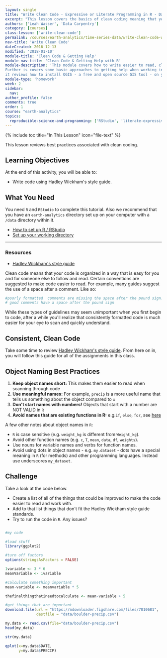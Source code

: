 ```yaml
---
layout: single
title: "Write Clean Code - Expressive or Literate Programming in R - Data Science for Scientists 101"
excerpt: "This lesson covers the basics of clean coding meaning that you ensure that the code that you write is easy for someone else to understand. The lesson will briefly cover style guides, consistent spacing, literate object naming best practices. "
authors: ['Leah Wasser', 'Data Carpentry']
category: [courses]
class-lesson: ['write-clean-code']
permalink: /courses/earth-analytics/time-series-data/write-clean-code-with-r/
nav-title: 'Write Clean Code'
dateCreated: 2016-12-13
modified: '2018-01-10'
module-title: 'Clean Code & Getting Help'
module-nav-title: 'Clean Code & Getting Help with R'
module-description: 'This module covers how to write easier to read, clean code.
Further is covers some basic approaches to getting help when working in R. Finally
it reviews how to install QGIS - a free and open source GIS tool - on your computer.'
module-type: 'homework'
week: 2
sidebar:
  nav:
author_profile: false
comments: true
order: 1
course: "earth-analytics"
topics:
  reproducible-science-and-programming: ['RStudio', 'literate-expressive-programming']
---
```



{% include toc title="In This Lesson" icon="file-text" %}

This lesson reviews best practices associated with clean coding.

<div class='notice--success' markdown="1">

## <i class="fa fa-graduation-cap" aria-hidden="true"></i> Learning Objectives
At the end of this activity, you will be able to:

* Write code using Hadley Wickham's style guide.

## <i class="fa fa-check-square-o fa-2" aria-hidden="true"></i> What You Need

You need `R` and `RStudio` to complete this tutorial. Also we recommend that you
have an `earth-analytics` directory set up on your computer with a `/data`
directory within it.

* [How to set up R / RStudio](/courses/earth-analytics/document-your-science/setup-r-rstudio/)
* [Set up your working directory](/courses/earth-analytics/document-your-science/setup-working-directory/)

***

### Resources
* <a href="http://adv-r.had.co.nz/Style.html" target="_blank" data-proofer-ignore=''>Hadley Wickham's style guide</a>

</div>


Clean code means that your code is organized in a way that is easy for you and
for someone else to follow and read. Certain conventions are suggested to make code
easier to read. For example, many guides suggest the use of a space after a comment.
Like so:

```r
#poorly formatted  comments are missing the space after the pound sign.
# good comments have a space after the pound sign
```

While these types of guidelines may seem unimportant when you first begin to code,
after a while you'll realize that consistently formatted code is much easier
for your eye to scan and quickly understand.

## Consistent, Clean Code

Take some time to review <a href="http://adv-r.had.co.nz/Style.html" target="_blank">Hadley Wickham's style guide</a>.
From here on in, you will follow this guide for all of the assignments in this class.

## Object Naming Best Practices

1. **Keep object names short:** This makes them easier to read when scanning through code
2. **Use meaningful names:** For example, `precip` is a more useful name that tells us something about the object compared to `x`
3. **Don't start names with numbers!** Objects that start with a number are NOT VALID in `R`
4. **Avoid names that are existing functions in R:** e.g.`if`, `else`, `for`, see
[here](https://stat.ethz.ch/R-manual/R-devel/library/base/html/Reserved.html)

A few other notes about object names in `R`:

* `R` is case sensitive (e.g. `weight_kg` is different from `Weight_kg`).
* Avoid other function names (e.g. `c`, `T`, `mean`, `data`, `df`, `weights`).
* Use nouns for variable names and verbs for function names.
* Avoid using dots in object names - e.g. `my.dataset` - dots have a special meaning
in `R` (for methods) and other programming languages. Instead use underscores `my_dataset`.


<div class="notice--warning" markdown="1">

## <i class="fa fa-pencil-square-o" aria-hidden="true"></i> Challenge

Take a look at the code below.

* Create a list of all of the things that could be improved to make the code
easier to read and work with.
* Add to that list things that don't fit the Hadley Wickham style guide standards.
* Try to run the code in `R`. Any issues?

<!--
FORMAT Issues:
missing spaces in between comments
comments aren't useful to help me understand what is happening

OBJECT NAMING
- didn't use useful object names that describe the object
- used a number to name a variable
- one very long object name
- used a mixture of underscore and case that will be easy to confuse
- used a . in an object name

-->
</div>


```r

#my code

#load stuff
library(ggplot2)

#turn off factors
options(stringsAsFactors = FALSE)

1variable <- 3 * 6
meanVariable <- 1variable

#calculate something important
mean-variable <- meanvariable * 5

thefinalthingthatineedtocalculate <- mean-variable + 5

#get things that are important
download.file(url = "https://ndownloader.figshare.com/files/7010681",
              destfile = "data/boulder-precip.csv")

my.data <- read.csv(file="data/boulder-precip.csv")
head(my_data)

str(my.data)

qplot(x=my.data$DATE,
      y=my.data$PRECIP)

```
